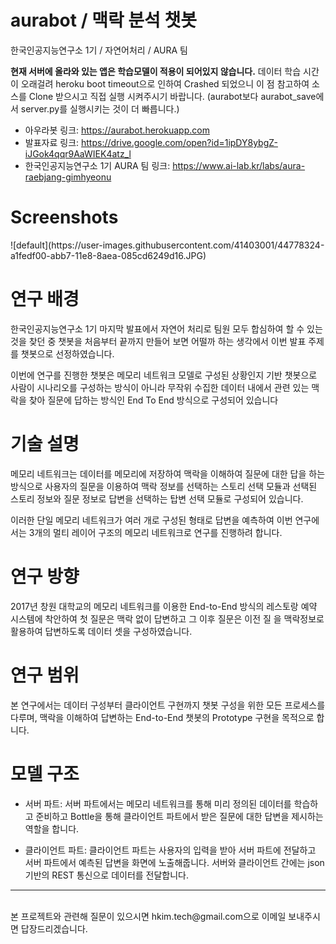 # aurabot / 맥락 분석 챗봇
한국인공지능연구소 1기 / 자연어처리 / AURA 팀

<strong>현재 서버에 올라와 있는 앱은 학습모델이 적용이 되어있지 않습니다.</strong>
데이터 학습 시간이 오래걸려  heroku boot timeout으로 인하여 Crashed 되었으니 이 점 참고하여 소스를 Clone 받으시고 직접 실행 시켜주시기 바랍니다.
(aurabot보다 aurabot_save에서 server.py를 실행시키는 것이 더 빠릅니다.)
- 아우라봇 링크: <https://aurabot.herokuapp.com>
- 발표자료 링크: https://drive.google.com/open?id=1ipDY8ybgZ-iJGok4qqr9AaWIEK4atz_l
- 한국인공지능연구소 1기 AURA 팀 링크: https://www.ai-lab.kr/labs/aura-raebjang-gimhyeonu

# Screenshots
<div>
  ![default](https://user-images.githubusercontent.com/41403001/44778324-a1fedf00-abb7-11e8-8aea-085cd6249d16.JPG)
</div>

# 연구 배경
한국인공지능연구소 1기 마지막 발표에서 자연어 처리로 팀원 모두 합심하여 할 수 있는 것을 찾던 중 챗봇을 처음부터 끝까지 만들어 보면 어떨까 하는 생각에서 이번 발표 주제를 챗봇으로 선정하였습니다.

이번에 연구를 진행한 챗봇은 메모리 네트워크 모델로 구성된 상황인지 기반 챗봇으로 사람이 시나리오를 구성하는 방식이 아니라 무작위 수집한 데이터 내에서 관련 있는 맥락을 찾아 질문에 답하는 방식인 End To End 방식으로 구성되어 있습니다

# 기술 설명
메모리 네트워크는 데이터를 메모리에 저장하여 맥락을 이해하여 질문에 대한 답을 하는 방식으로 사용자의 질문을 이용하여 맥락 정보를 선택하는 스토리 선택 모듈과 선택된 스토리 정보와 질문 정보로 답변을 선택하는 탑변 선택 모듈로 구성되어 있습니다.

이러한 단일 메모리 네트워크가 여러 개로 구성된 형태로 답변을 예측하여 이번 연구에서는 3개의 멀티 레이어 구조의 메모리 네트워크로 연구를 진행하려 합니다.

# 연구 방향
2017년 창원 대학교의 메모리 네트워크를 이용한 End-to-End 방식의 레스토랑 예약 시스템에 착안하여 첫 질문은 맥락 없이 답변하고 그 이후 질문은 이전 질 을 맥락정보로 활용하여 답변하도록 데이터 셋을 구성하였습니다.

# 연구 범위
본 연구에서는 데이터 구성부터 클라이언트 구현까지 챗봇 구성을 위한 모든 프로세스를 다루며, 맥락을 이해하여 답변하는 End-to-End 챗봇의 Prototype 구현을 목적으로 합니다.

# 모델 구조
- 서버 파트: 서버 파트에서는 메모리 네트워크를 통해 미리 정의된 데이터를 학습하고 준비하고 Bottle을 통해 클라이언트 파트에서 받은 질문에 대한 답변을 제시하는 역할을 합니다.

- 클라이언트 파트: 클라이언트 파트는 사용자의 입력을 받아 서버 파트에 전달하고 서버 파트에서 예측된 답변을 화면에 노출해줍니다. 서버와 클라이언트 간에는 json 기반의 REST 통신으로 데이터를 전달합니다.

<hr><br>
본 프로젝트와 관련해 질문이 있으시면 hkim.tech@gmail.com으로 이메일 보내주시면 답장드리겠습니다.
